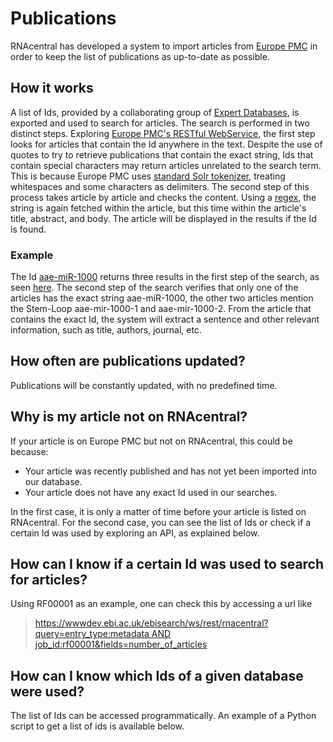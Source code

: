 
# Publications

RNAcentral has developed a system to import articles from [Europe PMC](https://europepmc.org) in order to keep the 
list of publications as up-to-date as possible. 

## How it works

A list of Ids, provided by a collaborating group of [Expert Databases](/expert-databases), is exported and used to 
search for articles. The search is performed in two distinct steps. 
Exploring [Europe PMC's RESTful WebService](https://europepmc.org/RestfulWebService), the first step looks for articles 
that contain the Id anywhere in the text. Despite the use of quotes to try to retrieve publications that contain the 
exact string, Ids that contain special characters may return articles unrelated to the search term. This is because 
Europe PMC uses [standard Solr tokenizer](https://solr.apache.org/guide/6_6/tokenizers.html#Tokenizers-StandardTokenizer), 
treating whitespaces and some characters as delimiters. The second step of this process takes article by article and 
checks the content. Using a [regex](https://en.wikipedia.org/wiki/Regular_expression), the string is again fetched 
within the article, but this time within the article's title, abstract, and body. The article will be displayed in the 
results if the Id is found.

### Example

The Id [aae-miR-1000](https://www.mirbase.org/cgi-bin/mature.pl?acc=MIMAT0014297) returns three results in the first 
step of the search, as seen [here](https://europepmc.org/search?query=%22aae-miR-1000%22%20AND%20%22rna%22%20AND%20IN_EPMC%3AY%20AND%20OPEN_ACCESS%3AY%20AND%20NOT%20SRC%3APPR).
The second step of the search verifies that only one of the articles has the exact string aae-miR-1000, the other two 
articles mention the Stem-Loop aae-mir-1000-1 and aae-mir-1000-2. From the article that contains the exact Id, the 
system will extract a sentence and other relevant information, such as title, authors, journal, etc.

## How often are publications updated?

Publications will be constantly updated, with no predefined time.

## Why is my article not on RNAcentral?

If your article is on Europe PMC but not on RNAcentral, this could be because:

* Your article was recently published and has not yet been imported into our database. 
* Your article does not have any exact Id used in our searches.

In the first case, it is only a matter of time before your article is listed on RNAcentral. For the second case, 
you can see the list of Ids or check if a certain Id was used by exploring an API, as explained below.

## How can I know if a certain Id was used to search for articles?

Using RF00001 as an example, one can check this by accessing a url like 
> [https://wwwdev.ebi.ac.uk/ebisearch/ws/rest/rnacentral?query=entry_type:metadata AND job_id:rf00001&fields=number_of_articles](https://wwwdev.ebi.ac.uk/ebisearch/ws/rest/rnacentral?query=entry_type:metadata%20AND%20job_id:rf00001&fields=number_of_articles)

## How can I know which Ids of a given database were used?

The list of Ids can be accessed programmatically. An example of a Python script to get a list of ids is available 
below.
